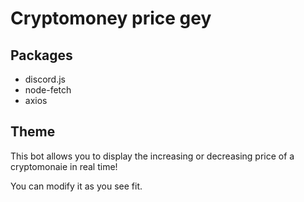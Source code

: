 # Cryptomoney price gey

## Packages

- discord.js
- node-fetch
- axios


## Theme

This bot allows you to display the increasing or decreasing price of a cryptomonaie in real time!

You can modify it as you see fit.


